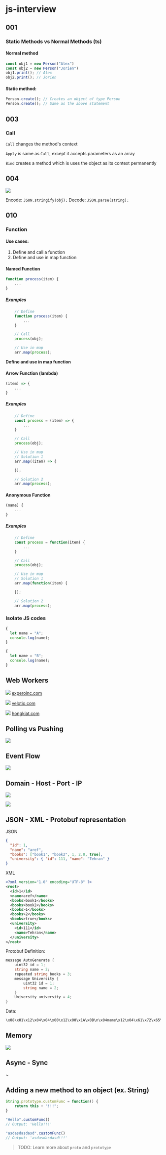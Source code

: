 # js-interview

## 001
### Static Methods vs Normal Methods (ts)
#### Normal method
```js
const obj1 = new Person("Alex")
const obj2 = new Person("Jorien")
obj1.print(); // Alex
obj2.print(); // Jorien
```

#### Static method:
```js
Person.create(); // Creates an object of type Person
Person.create(); // Same as the above statement
```

## 003
### Call
`Call` changes the method's context

`Apply` is same as `Call`, except it accepts parameters as an array

`Bind` creates a method which is uses the object as its context permanently

## 004
![](./assets/json.jpg)

Encode: `JSON.stringify(obj);`
Decode: `JSON.parse(string);`

## 010
### Function

#### Use cases:
1. Define and call a function
2. Define and use in map function

#### Named Function
```js
function process(item) {
    ...
}
```

##### Examples
```js 
    // Define
    function process(item) {
        ...
    }

    // Call
    process(obj);

    // Use in map
    arr.map(process);
```
   
**Define and use in map function**

#### Arrow Function (lambda)
```js
(item) => {
    ...
}
```
##### Examples

```js 
    // Define
    const process = (item) => {
        ...
    }

    // Call
    process(obj);

    // Use in map
    // Solution 1
    arr.map((item) => {

    });

    // Solution 2
    arr.map(process);
```

#### Anonymous Function
```js
(name) {
    ...
}
```

##### Examples

```js 
    // Define
    const process = function(item) {
        ...
    }

    // Call
    process(obj);

    // Use in map
    // Solution 1
    arr.map(function(item) {

    });

    // Solution 2
    arr.map(process);
```

### Isolate JS codes
```js
{
  let name = "A";
  console.log(name);
}

{
  let name = "B";
  console.log(name);
}
```

## Web Workers

![](./assets/web-worker-1.png)
[experoinc.com](https://www.experoinc.com/expero-resources/getting-started-with-web-workers-via-webpack)

![](./assets/web-worker-2.png)
[velotio.com](https://www.velotio.com/engineering-blog/create-faster-ui-in-react-apps-with-web-workers)

![](./assets/web-worker-3.jpg)
[hongkiat.com](https://www.hongkiat.com/blog/web-workers-javascript-api/)

## Polling vs Pushing
![](./assets/polling-pushing.jpg)

## Event Flow
![](./assets/event-flow.jpg)

## Domain - Host - Port - IP

![](./assets/domain-host-port.png)

![](./assets/host-port.png)

## JSON - XML - Protobuf representation
JSON
```json
{
  "id": 1,
  "name": "aref",
  "books": ["book1", "book2", 1, 2.0, true],
  "university": { "id": 111, "name": "Tehran" }
}
```

XML
```xml
<?xml version="1.0" encoding="UTF-8" ?>
<root>
  <id>1</id>
  <name>aref</name>
  <books>book1</books>
  <books>book2</books>
  <books>1</books>
  <books>2</books>
  <books>true</books>
  <university>
    <id>111</id>
    <name>Tehran</name>
  </university>
</root>
```

Protobuf
Definition:
```cs
message AutoGenerate {
	uint32 id = 1;
	string name = 2;
	repeated string books = 3;
	message University {
		uint32 id = 1;
		string name = 2;
	}
	University university = 4;
}
```

Data: 
```cs
\x08\x01\x12\x04\x04\x00\x12\x00\x1A\x0B\n\x04name\x12\x04\x61\x72\x65\x66\n\x15\n\x05books\x12\x0E\n\x03\x62\x6F\x6F\x6B\x31\x12\x03\x62\x6F\x6F\x6B\x32\x12\x01\x31\x12\x03\x32\x2E\x30\x12\x01\x74\n+\n\tuniversity\x12\x1A\n\x02id\x12\x03\x31\x31\x31\x12\x04\n\x04name\x12\x06\x54\x65\x68\x72\x61\x6E
```

## Memory
![](./assets/pointer-ram.png)

## Async - Sync
~[](./assets/aysnc-sync.png)


## Adding a new method to an object (ex. String)

```js
String.prototype.customFunc = function() {
    return this + "!!!";
}

"Hello".customFunc()
// Output: 'Hello!!!'

"asdasdasdasd".customFunc()
// Output: 'asdasdasdasd!!!'
```

> TODO: Learn more about `proto` and `prototype`

